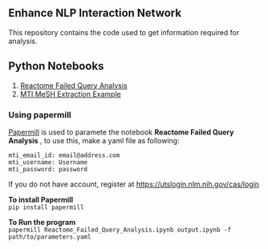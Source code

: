 Enhance NLP Interaction Network
---

This repository contains the code used to get information required for analysis.

## Python Notebooks
1. [Reactome Failed Query Analysis](Reactome_Failed_Query_Analysis.ipynb)
2. [MTI MeSH Extraction Example](MTI_MeSH_Extraction_Example.ipynb)

### Using papermill
[Papermill](https://papermill.readthedocs.io/) is used to paramete the notebook **Reactome Failed Query Analysis** , to use this, make a yaml file as following:  
```
mti_email_id: email@address.com
mti_username: Username
mti_password: password
```
If you do not have account, register at https://utslogin.nlm.nih.gov/cas/login

**To install Papermill**  
`pip install papermill`  

**To Run the program**  
`papermill Reactome_Failed_Query_Analysis.ipynb output.ipynb -f path/to/parameters.yaml`